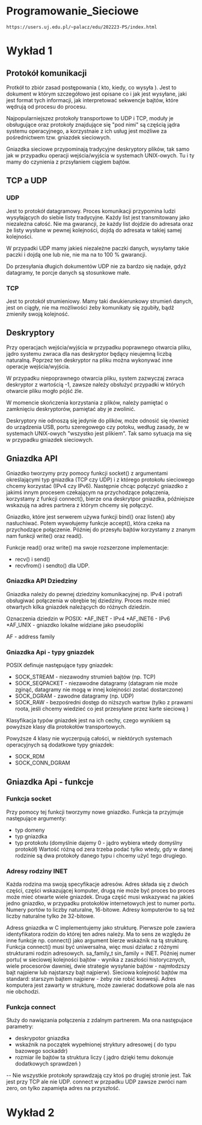 # Programowanie_Sieciowe
```
https://users.uj.edu.pl/~palacz/edu/202223-PS/index.html
```

# Wykład 1 

## Protokół komunikacji 

Protkół to zbiór zasad postępowania ( kto, kiedy, co wysyła ). Jest to dokument w którym szczegółowo jest opisane co i jak jest wysyłane, jaki jest format tych informacji, jak interpretować sekwencje bajtów, które wędrują od procesu do procesu.

Najpopularniejszez protokoły transportowe to UDP i TCP, moduły je obsługujące oraz protokoły znajdujące się "pod nimi" są częścią jądra systemu operacyjnego, a korzystnaie z ich usług jest możliwe za pośrednictwem tzw. gniazdek sieciowych.

Gniazdka sieciowe przypominają tradycyjne deskryptory plików, tak samo jak w przypadku operacji wejścia/wyjścia w systemach UNIX-owych. Tu i ty mamy do czynienia z przsyłaniem ciągiem bajtów.

## TCP a UDP 

### UDP
Jest to protokół datagramowy. Proces komunikacji przypomina ludzi wysyłających do siebie listy tradycyjne. Każdy list jest transmitowany jako niezależna całość. Nie ma gwarancji, że każdy list dojdzie do adresata oraz że listy wysłane w pewnej kolejności, dojdą do adresata w takiej samej kolejności.

W przypadki UDP mamy jakieś niezależne paczki danych, wysyłamy takie paczki i dojdą one lub nie, nie ma na to 100 % gwarancji. 

Do przesyłania długich dokumentów UDP nie za bardzo się nadaje, gdyż datagramy, te porcje danych są stosunkowe małe.

### TCP
Jest to protokół strumieniowy. Mamy taki dwukierunkowy strumień danych, jest on ciągły, nie ma możliwości żeby komunikaty się zgubiły, bądź zmieniły swoją kolejność.

## Deskryptory

Przy operacjach wejścia/wyjścia w przypadku poprawnego otwarcia pliku, jądro systemu zwraca dla nas deskryptor będący nieujemną liczbą naturalną. Poprzez ten deskryptor na pliku można wykonywać inne operacje wejścia/wyjścia.

W przypadku niepoprawnego otwarcia pliku, system zazwyczaj zwraca deskryptor z wartością -1, zawsze należy obsłużyć przypadki w których otwarcie pliku mogło pójść źle.

W momencie skończenia korzystania z plików, należy pamiętać o zamknięciu deskryptorów, pamiętać aby je zwolinić.

Deskryptory nie odnoszą się jedynie do plików, może odnosić się również do urządzenia USB, portu szeregowego czy potoku, według zasady, że w systemach UNIX-owych "wszystko jest plikiem". Tak samo sytuacja ma się w przypadku gniazdek sieciowych.


## Gniazdka API

Gniazdko tworzymy przy pomocy funkcji socket() z argumentami określającymi typ gniazdka (TCP czy UDP) i z którego protokołu sieciowego chcemy korzystać (IPv4 czy IPv6).
Następnie chcąc połączyć gniazdko z jakimś innym procesem czekającym na przychodzące połączenia, korzystamy z funkcji connect(), bierze ona deskrytpor gniazdka, późniejsze wskazują na adres partnera z którym chcemy się połączyć.

Gniazdko, które jest serwerem używa funkcji bind() oraz listen() aby nasłuchiwać. Potem wywołujemy funkcje accept(), która czeka na przychodzące połączenie.
Później do przesyłu bajtów korzystamy z znanym nam funkcji write() oraz read().

Funkcje read() oraz write() ma swoje rozszerzone implementacje:
* recv() i send() 
* recvfrom() i sendto() dla UDP.

### Gniazdka API Dziedziny

Gniazdka należy do pewnej dziedziny komunikacyjnej np. IPv4 i potrafi obsługiwać połączenia w obrębie tej dziedziny. Proces może mieć otwartych kilka gniazdek należących do różnych dziedzin.

Oznaczenia dziedzin w POSIX:
*AF_INET - IPv4
*AF_INET6 - IPv6
*AF_UNIX - gniazdko lokalne widziane jako pseudopliki

AF - address family

### Gniazdka Api - typy gniazdek

POSIX definuje następujące typy gniazdek:
* SOCK_STREAM - niezawodny strumień bajtów (np. TCP)
* SOCK_SEQPACKET - niezawodne datagramy (datagram nie może zginąć, datagramy nie mogą w innej kolejności zostać dostarczone)
* SOCK_DGRAM - zawodne datagramy (np. UDP)
* SOCK_RAW - bezpośredni dostęp do niższych wartsw (tylko z prawami roota, jeśli chcemy wiedzieć co jest przesyłane przez karte sieciową )

Klasyfikacja typów gniazdek jest na ich cechy, czego wynikiem są powyższe klasy dla protokołów transportowych.

Powyższe 4 klasy nie wyczerpują całości, w niektórych systemach operacyjnych są dodatkowe typy gniazdek:
* SOCK_RDM
* SOCK_CONN_DGRAM

## Gniazdka Api - funkcje
### Funkcja socket
Przy pomocy tej funkcji tworzymy nowe gniazdko. Funkcja ta przyjmuje następujące argumenty:
* typ domeny 
* typ gniazdka
* typ protokołu (domyślnie dajemy 0 - jądro wybiera wtedy domyślny protokół) 
Wartość różną od zera trzeba podać tylko wtedy, gdy w danej rodzinie są dwa protokoły danego typu i chcemy użyć tego drugiego.

### Adresy rodziny INET

Każda rodzina ma swoją specyfikacje adresów. Adres składa się z dwóch części, części wskazującej komputer, drugą nie może być proces bo proces może mieć otwarte wiele gniazdek. Druga część musi wskazywać na jakieś jedno gniazdko, w przypadku protokołów internetowych jest to numer portu. Numery portów to liczby naturalne, 16-bitowe. Adresy komputerów to są też liczby naturalne tylko że 32-bitowe. 

Adress gniazdka w C implementujemy jako strukturę. Pierwsze pole zawiera identyfikatora rodzin do której ten adres należy. Ma to sens ze względu że inne funkcje np. connect() jako argument bierze wskaźnik na tą strukturę. Funkcja connect() musi być uniwersalna, więc musi działac z różnymi strukturami rodzin adresowych.
sa_family_t sin_family = INET.
Później numer portu( w sieciowej kolejności bajtów - wynika z zaszłości historycznych, wiele procesorów dawniej, dwie strategie wysyłanie bajtów - najmłodzszy bajt najpierw lub najstarszy bajt najpierw). Sieciowa kolejność bajtów ma standard: starszym bajtem najpierw - żeby nie robić konwesji.
Adres komputera jest zawarty w strukturę, może zawierać dodatkowe pola ale nas nie obchodzi.

### Funkcja connect
Służy do nawiązania połączenia z zdalnym partnerem. Ma ona następujace parametry:
* deskrypotor gniazdka
* wskaźnik na początek wypełnionej stryktury adresowej ( do typu bazowego sockaddr) 
* rozmiar ile bajtów ta struktura liczy ( jądro dzięki temu dokonuje dodatkowych sprawdzeń )


--
Nie wszystkie protokoły sprawdzają czy ktoś po drugiej stronie jest. Tak jest przy TCP ale nie UDP. connect w przpadku UDP zawsze zwróci nam zero, on tylko zapamięta adres na przyszłość.


# Wykład 2

